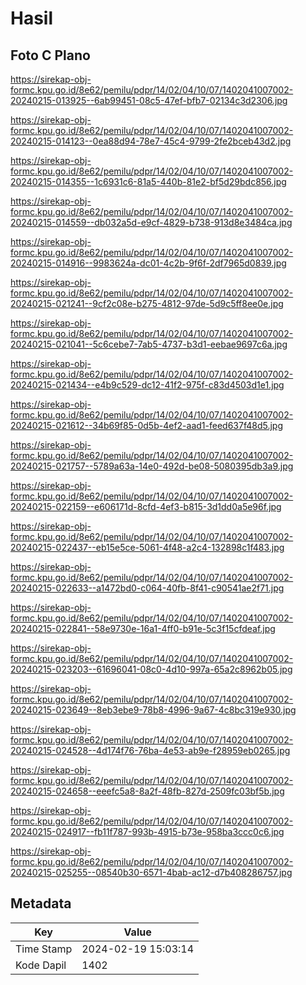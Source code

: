 # Hasil

## Foto C Plano

https://sirekap-obj-formc.kpu.go.id/8e62/pemilu/pdpr/14/02/04/10/07/1402041007002-20240215-013925--6ab99451-08c5-47ef-bfb7-02134c3d2306.jpg

https://sirekap-obj-formc.kpu.go.id/8e62/pemilu/pdpr/14/02/04/10/07/1402041007002-20240215-014123--0ea88d94-78e7-45c4-9799-2fe2bceb43d2.jpg

https://sirekap-obj-formc.kpu.go.id/8e62/pemilu/pdpr/14/02/04/10/07/1402041007002-20240215-014355--1c6931c6-81a5-440b-81e2-bf5d29bdc856.jpg

https://sirekap-obj-formc.kpu.go.id/8e62/pemilu/pdpr/14/02/04/10/07/1402041007002-20240215-014559--db032a5d-e9cf-4829-b738-913d8e3484ca.jpg

https://sirekap-obj-formc.kpu.go.id/8e62/pemilu/pdpr/14/02/04/10/07/1402041007002-20240215-014916--9983624a-dc01-4c2b-9f6f-2df7965d0839.jpg

https://sirekap-obj-formc.kpu.go.id/8e62/pemilu/pdpr/14/02/04/10/07/1402041007002-20240215-021241--9cf2c08e-b275-4812-97de-5d9c5ff8ee0e.jpg

https://sirekap-obj-formc.kpu.go.id/8e62/pemilu/pdpr/14/02/04/10/07/1402041007002-20240215-021041--5c6cebe7-7ab5-4737-b3d1-eebae9697c6a.jpg

https://sirekap-obj-formc.kpu.go.id/8e62/pemilu/pdpr/14/02/04/10/07/1402041007002-20240215-021434--e4b9c529-dc12-41f2-975f-c83d4503d1e1.jpg

https://sirekap-obj-formc.kpu.go.id/8e62/pemilu/pdpr/14/02/04/10/07/1402041007002-20240215-021612--34b69f85-0d5b-4ef2-aad1-feed637f48d5.jpg

https://sirekap-obj-formc.kpu.go.id/8e62/pemilu/pdpr/14/02/04/10/07/1402041007002-20240215-021757--5789a63a-14e0-492d-be08-5080395db3a9.jpg

https://sirekap-obj-formc.kpu.go.id/8e62/pemilu/pdpr/14/02/04/10/07/1402041007002-20240215-022159--e606171d-8cfd-4ef3-b815-3d1dd0a5e96f.jpg

https://sirekap-obj-formc.kpu.go.id/8e62/pemilu/pdpr/14/02/04/10/07/1402041007002-20240215-022437--eb15e5ce-5061-4f48-a2c4-132898c1f483.jpg

https://sirekap-obj-formc.kpu.go.id/8e62/pemilu/pdpr/14/02/04/10/07/1402041007002-20240215-022633--a1472bd0-c064-40fb-8f41-c90541ae2f71.jpg

https://sirekap-obj-formc.kpu.go.id/8e62/pemilu/pdpr/14/02/04/10/07/1402041007002-20240215-022841--58e9730e-16a1-4ff0-b91e-5c3f15cfdeaf.jpg

https://sirekap-obj-formc.kpu.go.id/8e62/pemilu/pdpr/14/02/04/10/07/1402041007002-20240215-023203--61696041-08c0-4d10-997a-65a2c8962b05.jpg

https://sirekap-obj-formc.kpu.go.id/8e62/pemilu/pdpr/14/02/04/10/07/1402041007002-20240215-023649--8eb3ebe9-78b8-4996-9a67-4c8bc319e930.jpg

https://sirekap-obj-formc.kpu.go.id/8e62/pemilu/pdpr/14/02/04/10/07/1402041007002-20240215-024528--4d174f76-76ba-4e53-ab9e-f28959eb0265.jpg

https://sirekap-obj-formc.kpu.go.id/8e62/pemilu/pdpr/14/02/04/10/07/1402041007002-20240215-024658--eeefc5a8-8a2f-48fb-827d-2509fc03bf5b.jpg

https://sirekap-obj-formc.kpu.go.id/8e62/pemilu/pdpr/14/02/04/10/07/1402041007002-20240215-024917--fb11f787-993b-4915-b73e-958ba3ccc0c6.jpg

https://sirekap-obj-formc.kpu.go.id/8e62/pemilu/pdpr/14/02/04/10/07/1402041007002-20240215-025255--08540b30-6571-4bab-ac12-d7b408286757.jpg


## Metadata

| Key        | Value               |
| ---------- | ------------------- |
| Time Stamp | 2024-02-19 15:03:14 |
| Kode Dapil | 1402                |



